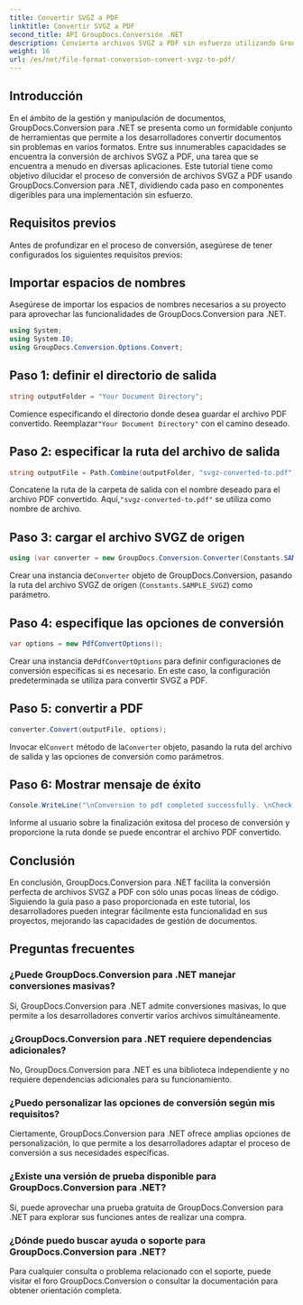 ```yaml
---
title: Convertir SVGZ a PDF
linktitle: Convertir SVGZ a PDF
second_title: API GroupDocs.Conversión .NET
description: Convierta archivos SVGZ a PDF sin esfuerzo utilizando GroupDocs.Conversion para .NET. Explore el tutorial paso a paso y libere capacidades de gestión de documentos perfectas.
weight: 16
url: /es/net/file-format-conversion-convert-svgz-to-pdf/
---
```

## Introducción
En el ámbito de la gestión y manipulación de documentos, GroupDocs.Conversion para .NET se presenta como un formidable conjunto de herramientas que permite a los desarrolladores convertir documentos sin problemas en varios formatos. Entre sus innumerables capacidades se encuentra la conversión de archivos SVGZ a PDF, una tarea que se encuentra a menudo en diversas aplicaciones. Este tutorial tiene como objetivo dilucidar el proceso de conversión de archivos SVGZ a PDF usando GroupDocs.Conversion para .NET, dividiendo cada paso en componentes digeribles para una implementación sin esfuerzo.
## Requisitos previos
Antes de profundizar en el proceso de conversión, asegúrese de tener configurados los siguientes requisitos previos:

## Importar espacios de nombres
Asegúrese de importar los espacios de nombres necesarios a su proyecto para aprovechar las funcionalidades de GroupDocs.Conversion para .NET.
```csharp
using System;
using System.IO;
using GroupDocs.Conversion.Options.Convert;
```

## Paso 1: definir el directorio de salida
```csharp
string outputFolder = "Your Document Directory";
```
 Comience especificando el directorio donde desea guardar el archivo PDF convertido. Reemplazar`"Your Document Directory"` con el camino deseado.
## Paso 2: especificar la ruta del archivo de salida
```csharp
string outputFile = Path.Combine(outputFolder, "svgz-converted-to.pdf");
```
 Concatene la ruta de la carpeta de salida con el nombre deseado para el archivo PDF convertido. Aquí,`"svgz-converted-to.pdf"` se utiliza como nombre de archivo.
## Paso 3: cargar el archivo SVGZ de origen
```csharp
using (var converter = new GroupDocs.Conversion.Converter(Constants.SAMPLE_SVGZ))
```
 Crear una instancia de`Converter` objeto de GroupDocs.Conversion, pasando la ruta del archivo SVGZ de origen (`Constants.SAMPLE_SVGZ`) como parámetro.
## Paso 4: especifique las opciones de conversión
```csharp
var options = new PdfConvertOptions();
```
 Crear una instancia de`PdfConvertOptions` para definir configuraciones de conversión específicas si es necesario. En este caso, la configuración predeterminada se utiliza para convertir SVGZ a PDF.
## Paso 5: convertir a PDF
```csharp
converter.Convert(outputFile, options);
```
 Invocar el`Convert` método de la`Converter` objeto, pasando la ruta del archivo de salida y las opciones de conversión como parámetros.
## Paso 6: Mostrar mensaje de éxito
```csharp
Console.WriteLine("\nConversion to pdf completed successfully. \nCheck output in {0}", outputFolder);
```
Informe al usuario sobre la finalización exitosa del proceso de conversión y proporcione la ruta donde se puede encontrar el archivo PDF convertido.

## Conclusión
En conclusión, GroupDocs.Conversion para .NET facilita la conversión perfecta de archivos SVGZ a PDF con sólo unas pocas líneas de código. Siguiendo la guía paso a paso proporcionada en este tutorial, los desarrolladores pueden integrar fácilmente esta funcionalidad en sus proyectos, mejorando las capacidades de gestión de documentos.
## Preguntas frecuentes
### ¿Puede GroupDocs.Conversion para .NET manejar conversiones masivas?
Sí, GroupDocs.Conversion para .NET admite conversiones masivas, lo que permite a los desarrolladores convertir varios archivos simultáneamente.
### ¿GroupDocs.Conversion para .NET requiere dependencias adicionales?
No, GroupDocs.Conversion para .NET es una biblioteca independiente y no requiere dependencias adicionales para su funcionamiento.
### ¿Puedo personalizar las opciones de conversión según mis requisitos?
Ciertamente, GroupDocs.Conversion para .NET ofrece amplias opciones de personalización, lo que permite a los desarrolladores adaptar el proceso de conversión a sus necesidades específicas.
### ¿Existe una versión de prueba disponible para GroupDocs.Conversion para .NET?
Sí, puede aprovechar una prueba gratuita de GroupDocs.Conversion para .NET para explorar sus funciones antes de realizar una compra.
### ¿Dónde puedo buscar ayuda o soporte para GroupDocs.Conversion para .NET?
Para cualquier consulta o problema relacionado con el soporte, puede visitar el foro GroupDocs.Conversion o consultar la documentación para obtener orientación completa.